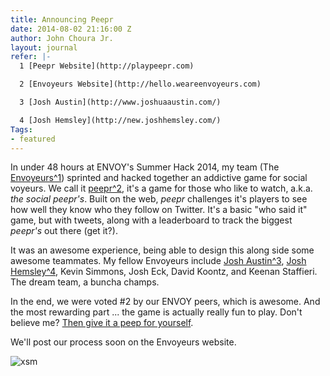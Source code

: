 ```yaml
---
title: Announcing Peepr
date: 2014-08-02 21:16:00 Z
author: John Choura Jr.
layout: journal
refer: |-
  1 [Peepr Website](http://playpeepr.com)

  2 [Envoyeurs Website](http://hello.weareenvoyeurs.com)

  3 [Josh Austin](http://www.joshuaaustin.com/)

  4 [Josh Hemsley](http://new.joshhemsley.com/)
Tags:
- featured
---
```


In under 48 hours at ENVOY's Summer Hack 2014, my team (The [Envoyeurs^1](#refer)) sprinted and hacked together an addictive game for social voyeurs. We call it [peepr^2](#refer), it's a game for those who like to watch, a.k.a. *the social peepr's*. Built on the web, *peepr* challenges it's players to see how well they know who they follow on Twitter. It's a basic "who said it" game, but with tweets, along with a leaderboard to track the biggest *peepr's* out there (get it?).

It was an awesome experience, being able to design this along side some awesome teammates. My fellow Envoyeurs include [Josh Austin^3](#refer), [Josh Hemsley^4](#refer), Kevin Simmons, Josh Eck, David Koontz, and Keenan Staffieri. The dream team, a buncha champs.

In the end, we were voted #2 by our ENVOY peers, which is awesome. And the most rewarding part ... the game is actually really fun to play. Don't believe me? [Then give it a peep for yourself](http://playpeepr.com).

We'll post our process soon on the Envoyeurs website.

![xsm](uploads/04-peepr.jpg)
